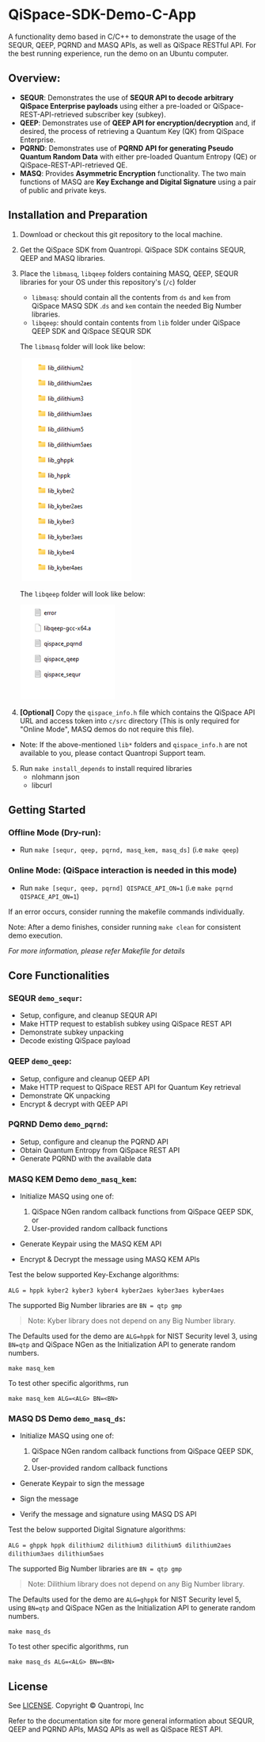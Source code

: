 # QiSpace-SDK-Demo-C-App

A functionality demo based in C/C++ to demonstrate the usage of the SEQUR, QEEP, PQRND and MASQ APIs, as well as QiSpace RESTful API. For the best running experience, run the demo on an Ubuntu computer.

## **Overview:**
- **SEQUR**: Demonstrates the use of **SEQUR API to decode arbitrary QiSpace Enterprise payloads** using either a pre-loaded or QiSpace-REST-API-retrieved subscriber key (subkey).
- **QEEP**: Demonstrates use of **QEEP API for encryption/decryption** and, if desired, the process of retrieving a Quantum Key (QK) from QiSpace Enterprise. 
- **PQRND**: Demonstrates use of **PQRND API for generating Pseudo Quantum Random Data** with either pre-loaded Quantum Entropy (QE) or QiSpace-REST-API-retrieved QE.
- **MASQ**: Provides **Asymmetric Encryption** functionality. The two main functions of MASQ are **Key Exchange and Digital Signature** using a pair of public and private keys.

## **Installation and Preparation**
1. Download or checkout this git repository to the local machine.
2. Get the QiSpace SDK from Quantropi. QiSpace SDK contains SEQUR, QEEP and MASQ libraries.
3. Place the `libmasq`, `libqeep` folders containing MASQ, QEEP, SEQUR libraries for your OS under this repository's (`/c`) folder 
    - `libmasq`: should contain all the contents from `ds` and `kem` from QiSpace MASQ SDK .`ds` and `kem` contain the needed Big Number libraries.
    - `libqeep`: should contain contents from `lib` folder under QiSpace QEEP SDK and QiSpace SEQUR SDK

    The `libmasq` folder will look like below:
  
    ![libmasq, the libmasq folder](libmasq.png)

    The `libqeep` folder will look like below:
  
    ![libqeep, the libqeep folder](libqeep.png)


4. **[Optional]** Copy the `qispace_info.h` file which contains the QiSpace API URL and access token into `c/src` directory (This is only required for "Online Mode", MASQ demos do not require this file).
  - Note: If the above-mentioned `lib*` folders and `qispace_info.h` are not available to you, please contact Quantropi Support team.
5. Run `make install_depends` to install required libraries 
    - nlohmann json
    - libcurl


## **Getting Started**
### Offline Mode (Dry-run): 
  - Run `make [sequr, qeep, pqrnd, masq_kem, masq_ds]` (i.e `make qeep`)

### Online Mode: (QiSpace interaction is needed in this mode)
  - Run `make [sequr, qeep, pqrnd] QISPACE_API_ON=1` (i.e `make pqrnd QISPACE_API_ON=1`)

If an error occurs, consider running the makefile commands individually.

Note: After a demo finishes, consider running `make clean` for consistent demo execution. 

*For more information, please refer Makefile  for details*

## **Core Functionalities**
### SEQUR  `demo_sequr`: 
- Setup, configure, and cleanup  SEQUR API
- Make HTTP request to establish subkey using QiSpace REST API
- Demonstrate subkey unpacking
- Decode  existing QiSpace payload

### QEEP `demo_qeep`:
- Setup, configure and cleanup  QEEP API
- Make HTTP request to QiSpace REST API for Quantum Key retrieval  
- Demonstrate QK unpacking
- Encrypt & decrypt with QEEP API

### PQRND Demo `demo_pqrnd`:
- Setup, configure and cleanup the PQRND API
- Obtain Quantum Entropy from QiSpace REST API 
- Generate PQRND with the available data

### MASQ KEM Demo `demo_masq_kem`:
- Initialize MASQ using one of:

  1) QiSpace NGen random callback functions from QiSpace QEEP SDK, or
  2) User-provided random callback functions

- Generate Keypair using the MASQ KEM API
- Encrypt & Decrypt the message using MASQ KEM APIs

Test the below supported Key-Exchange algorithms:

`ALG = hppk kyber2 kyber3 kyber4 kyber2aes kyber3aes kyber4aes`

The supported Big Number libraries are `BN = qtp gmp`

> Note: Kyber library does not depend on any Big Number library. 

The Defaults used for the demo are `ALG=hppk` for NIST Security level 3, using `BN=qtp` and QiSpace NGen as the Initialization API to generate random numbers.

```
make masq_kem
```

To test other specific algorithms, run
```
make masq_kem ALG=<ALG> BN=<BN>
```

### MASQ DS Demo `demo_masq_ds`:
- Initialize MASQ using one of:

  1) QiSpace NGen random callback functions from QiSpace QEEP SDK, or 
  2) User-provided random callback functions

- Generate Keypair to sign the message
- Sign the message
- Verify the message and signature using MASQ DS API

Test the below supported Digital Signature algorithms:

`ALG = ghppk hppk dilithium2 dilithium3 dilithium5 dilithium2aes dilithium3aes dilithium5aes`

The supported Big Number libraries are `BN = qtp gmp`

> Note: Dilithium library does not depend on any Big Number library.

The Defaults used for the demo are `ALG=ghppk` for NIST Security level 5, using `BN=qtp` and QiSpace NGen as the Initialization API to generate random numbers.

```
make masq_ds
```

To test other specific algorithms, run
```
make masq_ds ALG=<ALG> BN=<BN>
```
 
## **License** 
See [LICENSE](LICENSE). Copyright © Quantropi, Inc 
 
Refer to the documentation site for more general information about SEQUR, QEEP and PQRND APIs, MASQ APIs as well as QiSpace REST API.
